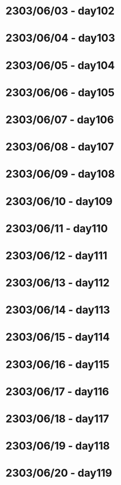 # 2303/06/03 - day102
# 2303/06/04 - day103
# 2303/06/05 - day104
# 2303/06/06 - day105
# 2303/06/07 - day106
# 2303/06/08 - day107
# 2303/06/09 - day108
# 2303/06/10 - day109
# 2303/06/11 - day110
# 2303/06/12 - day111
# 2303/06/13 - day112
# 2303/06/14 - day113
# 2303/06/15 - day114
# 2303/06/16 - day115
# 2303/06/17 - day116
# 2303/06/18 - day117
# 2303/06/19 - day118
# 2303/06/20 - day119